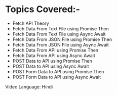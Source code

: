# Topics Covered:-
<ul>
  <li>Fetch API Theory</li>
  <li>Fetch Data From Text File using Promise Then</li>
  <li>Fetch Data From Text File using Async Await</li>
  <li>Fetch Data From JSON File using Promise Then</li>
  <li>Fetch Data From JSON File using Async Await</li>
  <li>Fetch Data From API using Promise Then</li>
  <li>Fetch Data From API using Async Await</li>
  <li>POST Data to API using Promise Then</li>
  <li>POST Data to API using Async Await</li>
  <li>POST Form Data to API using Promise Then</li>
  <li>POST Form Data to API using Async Await</li>
</ul>
  
  Video Language: Hindi
